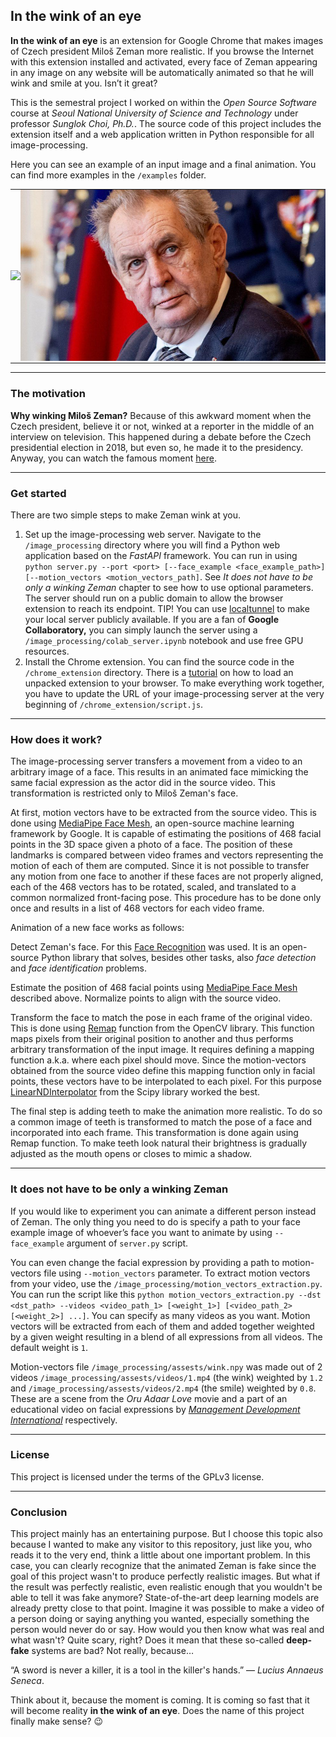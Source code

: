 ## In the wink of an eye

**In the wink of an eye** is an extension for Google Chrome that makes images of Czech president Miloš Zeman more realistic. If you browse the Internet with this extension installed and activated, every face of Zeman appearing in any image on any website will be automatically animated so that he will wink and smile at you. Isn’t it great?

This is the semestral project I worked on within the _Open Source Software_ course at _Seoul National University of Science and Technology_ under professor _Sunglok Choi, Ph.D._. The source code of this project includes the extension itself and a web application written in Python responsible for all image-processing.

Here you can see an example of an input image and a final animation. You can find more examples in the `/examples` folder.

<table style="border-spacing: 0px; border:0px;">
  <tr style="padding: 0px;">
    <td style="padding: 0px;"><img src="https://plus.rozhlas.cz/sites/default/files/styles/cro_16x9_tablet/public/images/b511ee7b9276eb0d403949cfca7abdc1.jpg"></td>
    <td style="padding: 0px;"><img src="examples/1.png"></td>
  </tr>
 </table>

--- 

### The motivation

**Why winking Miloš Zeman?** Because of this awkward moment when the Czech president, believe it or not, winked at a reporter in the middle of an interview on television. This happened during a debate before the Czech presidential election in 2018, but even so, he made it to the presidency. Anyway, you can watch the famous moment [here](https://c.tenor.com/yBB3Nfr-2psAAAAd/zeman-blinking.gif).

---

### Get started

There are two simple steps to make Zeman wink at you.

1.  Set up the image-processing web server. Navigate to the `/image_processing` directory where you will find a Python web application based on the _FastAPI_ framework. You can run in using `python server.py --port <port> [--face_example <face_example_path>] [--motion_vectors <motion_vectors_path]`. See _It does not have to be only a winking Zeman_ chapter to see how to use optional parameters. The server should run on a public domain to allow the browser extension to reach its endpoint. TIP! You can use [localtunnel](https://theboroer.github.io/localtunnel-www/) to make your local server publicly available. If you are a fan of **Google Collaboratory,** you can simply launch the server using a `/image_processing/colab_server.ipynb` notebook and use free GPU resources.
2.  Install the Chrome extension. You can find the source code in the `/chrome_extension` directory. There is a [tutorial](https://developer.chrome.com/docs/extensions/mv3/getstarted/development-basics/#load-unpacked) on how to load an unpacked extension to your browser. To make everything work together, you have to update the URL of your image-processing server at the very beginning of `/chrome_extension/script.js`.

---
### How does it work?

The image-processing server transfers a movement from a video to an arbitrary image of a face. This results in an animated face mimicking the same facial expression as the actor did in the source video. This transformation is restricted only to Miloš Zeman's face.

At first, motion vectors have to be extracted from the source video. This is done using [MediaPipe Face Mesh](https://google.github.io/mediapipe/solutions/face_mesh), an open-source machine learning framework by Google. It is capable of estimating the positions of 468 facial points in the 3D space given a photo of a face. The position of these landmarks is compared between video frames and vectors representing the motion of each of them are computed. Since it is not possible to transfer any motion from one face to another if these faces are not properly aligned, each of the 468 vectors has to be rotated, scaled, and translated to a common normalized front-facing pose. This procedure has to be done only once and results in a list of 468 vectors for each video frame.

Animation of a new face works as follows:

Detect Zeman's face. For this [Face Recognition](https://github.com/ageitgey/face_recognition) was used. It is an open-source Python library that solves, besides other tasks, also _face detection_ and _face identification_ problems.

Estimate the position of 468 facial points using [MediaPipe Face Mesh](https://google.github.io/mediapipe/solutions/face_mesh) described above. Normalize points to align with the source video.

Transform the face to match the pose in each frame of the original video. This is done using [Remap](https://docs.opencv.org/3.4/d1/da0/tutorial_remap.html) function from the OpenCV library. This function maps pixels from their original position to another and thus performs arbitrary transformation of the input image. It requires defining a mapping function a.k.a. where each pixel should move. Since the motion-vectors obtained from the source video define this mapping function only in facial points, these vectors have to be interpolated to each pixel. For this purpose [LinearNDInterpolator](https://docs.scipy.org/doc/scipy/reference/generated/scipy.interpolate.LinearNDInterpolator.html) from the Scipy library worked the best.

The final step is adding teeth to make the animation more realistic. To do so a common image of teeth is transformed to match the pose of a face and incorporated into each frame. This transformation is done again using Remap function. To make teeth look natural their brightness is gradually adjusted as the mouth opens or closes to mimic a shadow.

---

### It does not have to be only a winking Zeman

If you would like to experiment you can animate a different person instead of Zeman. The only thing you need to do is specify a path to your face example image of whoever’s face you want to animate by using `--face_example` argument of `server.py` script.

You can even change the facial expression by providing a path to motion-vectors file using `--motion_vectors` parameter. To extract motion vectors from your video, use the `/image_processing/motion_vectors_extraction.py`. You can run the script like this `python motion_vectors_extraction.py --dst <dst_path> --videos <video_path_1> [<weight_1>] [<video_path_2> [<weight_2>] ...]`. You can specify as many videos as you want. Motion vectors will be extracted from each of them and added together weighted by a given weight resulting in a blend of all expressions from all videos. The default weight is `1`.

Motion-vectors file `/image_processing/assests/wink.npy` was made out of 2 videos `/image_processing/assests/videos/1.mp4` (the wink) weighted by `1.2` and `/image_processing/assests/videos/2.mp4` (the smile) weighted by `0.8`. These are a scene from the _Oru Adaar Love_ movie and a part of an educational video on facial expressions by [_Management Development International_](https://www.mdi-training.com/) respectively. 

---

### License

This project is licensed under the terms of the GPLv3 license.

---

### Conclusion

This project mainly has an entertaining purpose. But I choose this topic also because I wanted to make any visitor to this repository, just like you, who reads it to the very end, think a little about one important problem. In this case, you can clearly recognize that the animated Zeman is fake since the goal of this project wasn't to produce perfectly realistic images. But what if the result was perfectly realistic, even realistic enough that you wouldn't be able to tell it was fake anymore? State-of-the-art deep learning models are already pretty close to that point. Imagine it was possible to make a video of a person doing or saying anything you wanted, especially something the person would never do or say. How would you then know what was real and what wasn't? Quite scary, right? Does it mean that these so-called **deep-fake** systems are bad? Not really, because…

“A sword is never a killer, it is a tool in the killer's hands.”    — _Lucius Annaeus Seneca_.

Think about it, because the moment is coming. It is coming so fast that it will become reality **in the wink of an eye**. Does the name of this project finally make sense? :wink: